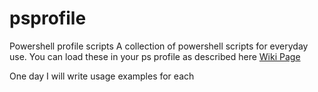 # psprofile
Powershell profile scripts
A collection of powershell scripts for everyday use. You can load these in your ps profile as described here <a href="http://wiki.wheelerwire.com/Powershell">Wiki Page</a>

One day I will write usage examples for each
